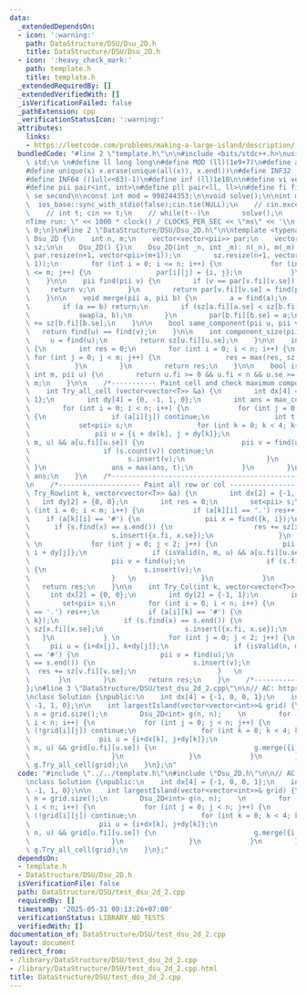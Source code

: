 ```yaml
---
data:
  _extendedDependsOn:
  - icon: ':warning:'
    path: DataStructure/DSU/Dsu_2D.h
    title: DataStructure/DSU/Dsu_2D.h
  - icon: ':heavy_check_mark:'
    path: template.h
    title: template.h
  _extendedRequiredBy: []
  _extendedVerifiedWith: []
  _isVerificationFailed: false
  _pathExtension: cpp
  _verificationStatusIcon: ':warning:'
  attributes:
    links:
    - https://leetcode.com/problems/making-a-large-island/description/
  bundledCode: "#line 2 \"template.h\"\n\n#include <bits/stdc++.h>\nusing namespace\
    \ std;\n \n#define ll long long\n#define MOD (ll)(1e9+7)\n#define all(x) (x).begin(),(x).end()\n\
    #define unique(x) x.erase(unique(all(x)), x.end())\n#define INF32 ((1ull<<31)-1)\n\
    #define INF64 ((1ull<<63)-1)\n#define inf (ll)1e18\n\n#define vi vector<int>\n\
    #define pii pair<int, int>\n#define pll pair<ll, ll>\n#define fi first\n#define\
    \ se second\n\nconst int mod = 998244353;\n\nvoid solve();\n\nint main(){\n  \
    \  ios_base::sync_with_stdio(false);cin.tie(NULL);\n    // cin.exceptions(cin.failbit);\n\
    \    // int t; cin >> t;\n    // while(t--)\n        solve();\n    cerr << \"\\\
    nTime run: \" << 1000 * clock() / CLOCKS_PER_SEC << \"ms\" << '\\n';\n    return\
    \ 0;\n}\n#line 2 \"DataStructure/DSU/Dsu_2D.h\"\n\ntemplate <typename T>\nstruct\
    \ Dsu_2D {\n    int n, m;\n    vector<vector<pii>> par;\n    vector<vector<int>>\
    \ sz;\n\n    Dsu_2D() {}\n    Dsu_2D(int _n, int _m): n(_n), m(_m) {\n       \
    \ par.resize(n+1, vector<pii>(m+1));\n        sz.resize(n+1, vector<int>(m+1,\
    \ 1));\n        for (int i = 0; i <= n; i++) {\n            for (int j = 0; j\
    \ <= m; j++) {\n                par[i][j] = {i, j};\n            }\n        }\n\
    \    }\n\n    pii find(pii v) {\n        if (v == par[v.fi][v.se]) {\n       \
    \     return v;\n        }\n        return par[v.fi][v.se] = find(par[v.fi][v.se]);\n\
    \    }\n\n    void merge(pii a, pii b) {\n        a = find(a);\n        b = find(b);\n\
    \        if (a == b) return;\n        if (sz[a.fi][a.se] < sz[b.fi][b.se]) {\n\
    \            swap(a, b);\n        }\n        par[b.fi][b.se] = a;\n        sz[a.fi][a.se]\
    \ += sz[b.fi][b.se];\n    }\n\n    bool same_component(pii u, pii v) {\n     \
    \   return find(u) == find(v);\n    }\n\n    int component_size(pii u) {\n   \
    \     u = find(u);\n        return sz[u.fi][u.se];\n    }\n\n    int max_component()\
    \ {\n        int res = 0;\n        for (int i = 0; i < n; i++) {\n           \
    \ for (int j = 0; j < m; j++) {\n                res = max(res, sz[i][j]);\n \
    \           }\n        }\n        return res;\n    }\n\n    bool isValid(int n,\
    \ int m, pii u) {\n        return u.fi >= 0 && u.fi < n && u.se >= 0 && u.se <\
    \ m;\n    }\n\n    /*----------- Paint cell and check maximum component ---------*/\n\
    \    int Try_all_cell (vector<vector<T>> &a) {\n        int dx[4] = {-1, 0, 0,\
    \ 1};\n        int dy[4] = {0, -1, 1, 0};\n        int ans = max_component();\n\
    \        for (int i = 0; i < n; i++) {\n            for (int j = 0; j < m; j++)\
    \ {\n                if (a[i][j]) continue;\n                int t = 1;\n    \
    \            set<pii> s;\n                for (int k = 0; k < 4; k++) {\n    \
    \                pii u = {i + dx[k], j + dy[k]};\n                    if (isValid(n,\
    \ m, u) && a[u.fi][u.se]) {\n                        pii v = find(u);\n      \
    \                  if (s.count(v)) continue;\n                        t += sz[v.fi][v.se];\n\
    \                        s.insert(v);\n                    }\n               \
    \ }\n                ans = max(ans, t);\n            }\n        }\n        return\
    \ ans;\n    }\n    /*------------------------------------------------------------*/\n\
    \n    /*-------------------- Paint all row or col ------------------*/\n    int\
    \ Try_Row(int k, vector<vector<T>> &a) {\n        int dx[2] = {-1, 1};\n     \
    \   int dy[2] = {0, 0};\n        int res = 0;\n        set<pii> s;\n        for\
    \ (int i = 0; i < m; i++) {\n            if (a[k][i] == '.') res++;\n        \
    \    if (a[k][i] == '#') {\n                pii x = find({k, i});\n          \
    \      if (s.find(x) == s.end()) {\n                    res += sz[x.fi][x.se];\n\
    \                    s.insert({x.fi, x.se});\n                }\n            }\
    \ \n            for (int j = 0; j < 2; j++) {\n                pii u = {k + dx[j],\
    \ i + dy[j]};\n                if (isValid(n, m, u) && a[u.fi][u.se] == '#') {\n\
    \                    pii v = find(u);\n                    if (s.find(v) == s.end())\
    \ {\n                        s.insert(v);\n                        res += sz[v.fi][v.se];\n\
    \                    }   \n                }\n            }\n        }\n     \
    \   return res;\n    }\n\n    int Try_Col(int k, vector<vector<T>> &a) {\n   \
    \     int dx[2] = {0, 0};\n        int dy[2] = {-1, 1};\n        int res = 0;\n\
    \        set<pii> s;\n        for (int i = 0; i < n; i++) {\n            if (a[i][k]\
    \ == '.') res++;\n            if (a[i][k] == '#') {\n                pii x = find({i,\
    \ k});\n                if (s.find(x) == s.end()) {\n                    res +=\
    \ sz[x.fi][x.se];\n                    s.insert({x.fi, x.se});\n             \
    \   }\n            } \n            for (int j = 0; j < 2; j++) {\n           \
    \     pii u = {i+dx[j], k+dy[j]};\n                if (isValid(n, m, u) && a[u.fi][u.se]\
    \ == '#') {\n                    pii v = find(u);\n                    if (s.find(v)\
    \ == s.end()) {\n                        s.insert(v);\n                      \
    \  res += sz[v.fi][v.se];\n                    }   \n                }\n     \
    \       }\n        }\n        return res;\n    }\n    /*------------------------------------------------------------*/\n\
    };\n#line 3 \"DataStructure/DSU/test_dsu_2d_2.cpp\"\n\n// AC: https://leetcode.com/problems/making-a-large-island/description/\n\
    \nclass Solution {\npublic:\n    int dx[4] = {-1, 0, 0, 1};\n    int dy[4] = {0,\
    \ -1, 1, 0};\n\n    int largestIsland(vector<vector<int>>& grid) {\n        int\
    \ n = grid.size();\n        Dsu_2D<int> g(n, n);    \n        for (int i = 0;\
    \ i < n; i++) {\n            for (int j = 0; j < n; j++) {\n                if\
    \ (!grid[i][j]) continue;\n                for (int k = 0; k < 4; k++) {\n   \
    \                 pii u = {i+dx[k], j+dy[k]};\n                    if (g.isValid(n,\
    \ n, u) && grid[u.fi][u.se]) {\n                        g.merge({i, j}, u);\n\
    \                    }\n                }\n            }\n        }\n        return\
    \ g.Try_all_cell(grid);\n    }\n};\n"
  code: "#include \"../../template.h\"\n#include \"Dsu_2D.h\"\n\n// AC: https://leetcode.com/problems/making-a-large-island/description/\n\
    \nclass Solution {\npublic:\n    int dx[4] = {-1, 0, 0, 1};\n    int dy[4] = {0,\
    \ -1, 1, 0};\n\n    int largestIsland(vector<vector<int>>& grid) {\n        int\
    \ n = grid.size();\n        Dsu_2D<int> g(n, n);    \n        for (int i = 0;\
    \ i < n; i++) {\n            for (int j = 0; j < n; j++) {\n                if\
    \ (!grid[i][j]) continue;\n                for (int k = 0; k < 4; k++) {\n   \
    \                 pii u = {i+dx[k], j+dy[k]};\n                    if (g.isValid(n,\
    \ n, u) && grid[u.fi][u.se]) {\n                        g.merge({i, j}, u);\n\
    \                    }\n                }\n            }\n        }\n        return\
    \ g.Try_all_cell(grid);\n    }\n};"
  dependsOn:
  - template.h
  - DataStructure/DSU/Dsu_2D.h
  isVerificationFile: false
  path: DataStructure/DSU/test_dsu_2d_2.cpp
  requiredBy: []
  timestamp: '2025-05-31 00:13:26+07:00'
  verificationStatus: LIBRARY_NO_TESTS
  verifiedWith: []
documentation_of: DataStructure/DSU/test_dsu_2d_2.cpp
layout: document
redirect_from:
- /library/DataStructure/DSU/test_dsu_2d_2.cpp
- /library/DataStructure/DSU/test_dsu_2d_2.cpp.html
title: DataStructure/DSU/test_dsu_2d_2.cpp
---
```

